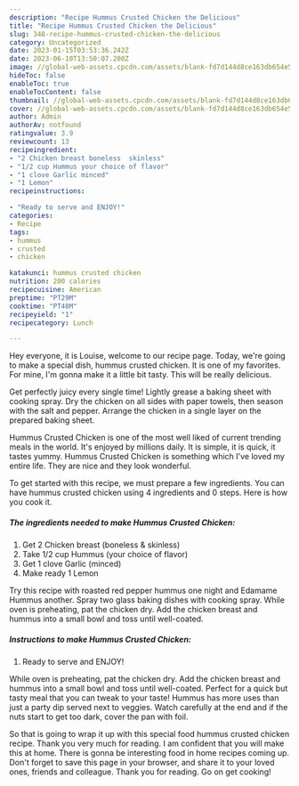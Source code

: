 ```yaml
---
description: "Recipe Hummus Crusted Chicken the Delicious"
title: "Recipe Hummus Crusted Chicken the Delicious"
slug: 348-recipe-hummus-crusted-chicken-the-delicious
category: Uncategorized
date: 2023-01-15T03:53:36.242Z
date: 2023-06-10T13:50:07.200Z
image: //global-web-assets.cpcdn.com/assets/blank-fd7d144d8ce163db654e5a02c40b08a2775adb7897d16e4062681dc7e1b2800f.png
hideToc: false
enableToc: true
enableTocContent: false
thumbnail: //global-web-assets.cpcdn.com/assets/blank-fd7d144d8ce163db654e5a02c40b08a2775adb7897d16e4062681dc7e1b2800f.png
cover: //global-web-assets.cpcdn.com/assets/blank-fd7d144d8ce163db654e5a02c40b08a2775adb7897d16e4062681dc7e1b2800f.png
author: Admin
authorAv: notfound
ratingvalue: 3.9
reviewcount: 13
recipeingredient:
- "2 Chicken breast boneless  skinless"
- "1/2 cup Hummus your choice of flavor"
- "1 clove Garlic minced"
- "1 Lemon"
recipeinstructions:

- "Ready to serve and ENJOY!"
categories:
- Recipe
tags:
- hummus
- crusted
- chicken

katakunci: hummus crusted chicken 
nutrition: 200 calories
recipecuisine: American
preptime: "PT29M"
cooktime: "PT48M"
recipeyield: "1"
recipecategory: Lunch

---
```



Hey everyone, it is Louise, welcome to our recipe page. Today, we're going to make a special dish, hummus crusted chicken. It is one of my favorites. For mine, I'm gonna make it a little bit tasty. This will be really delicious.

Get perfectly juicy every single time! Lightly grease a baking sheet with cooking spray. Dry the chicken on all sides with paper towels, then season with the salt and pepper. Arrange the chicken in a single layer on the prepared baking sheet.

Hummus Crusted Chicken is one of the most well liked of current trending meals in the world. It's enjoyed by millions daily. It is simple, it is quick, it tastes yummy. Hummus Crusted Chicken is something which I've loved my entire life. They are nice and they look wonderful.


To get started with this recipe, we must prepare a few ingredients. You can have hummus crusted chicken using 4 ingredients and 0 steps. Here is how you cook it.

<!--inarticleads1-->

##### The ingredients needed to make Hummus Crusted Chicken:

1. Get 2 Chicken breast (boneless &amp; skinless)
1. Take 1/2 cup Hummus (your choice of flavor)
1. Get 1 clove Garlic (minced)
1. Make ready 1 Lemon


Try this recipe with roasted red pepper hummus one night and Edamame Hummus another. Spray two glass baking dishes with cooking spray. While oven is preheating, pat the chicken dry. Add the chicken breast and hummus into a small bowl and toss until well-coated. 

<!--inarticleads2-->

##### Instructions to make Hummus Crusted Chicken:


1. Ready to serve and ENJOY!

While oven is preheating, pat the chicken dry. Add the chicken breast and hummus into a small bowl and toss until well-coated. Perfect for a quick but tasty meal that you can tweak to your taste! Hummus has more uses than just a party dip served next to veggies. Watch carefully at the end and if the nuts start to get too dark, cover the pan with foil. 

So that is going to wrap it up with this special food hummus crusted chicken recipe. Thank you very much for reading. I am confident that you will make this at home. There is gonna be interesting food in home recipes coming up. Don't forget to save this page in your browser, and share it to your loved ones, friends and colleague. Thank you for reading. Go on get cooking!
